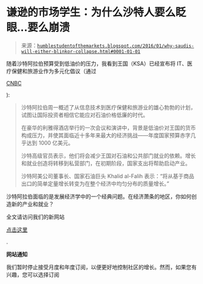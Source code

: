 <!--yml

分类：未分类

日期：2024-05-18 03:10:36

-->

# 谦逊的市场学生：为什么沙特人要么眨眼...要么崩溃

> 来源：[`humblestudentofthemarkets.blogspot.com/2016/01/why-saudis-will-either-blinkor-collapse.html#0001-01-01`](https://humblestudentofthemarkets.blogspot.com/2016/01/why-saudis-will-either-blinkor-collapse.html#0001-01-01)

随着沙特阿拉伯预算受到低油价的压力，我看到王国（KSA）已经宣布将 IT、医疗保健和旅游业作为多元化倡议（通过

[CNBC](http://www.cnbc.com/2016/01/26/saudi-arabia-to-move-beyond-oil-to-it-healthcare-and-tourism.html)

):

> 沙特阿拉伯周一概述了从信息技术到医疗保健和旅游业的雄心勃勃的计划，试图让国际投资者相信它能应对石油价格低廉的时代。
> 
> 在豪华的利雅得酒店举行的一次会议和演讲中，背景是低油价对王国的货币构成压力，并使其面临近十多年来最大的经济挑战——年度国家预算赤字几乎达到 1000 亿美元。
> 
> 沙特高级官员表示，他们将会减少王国对石油和公共部门就业的依赖。增长和就业创造将转移到私营部门，在初期阶段，国家支出将帮助启动产业。
> 
> 沙特阿美公司董事长、国家石油巨头 Khalid al-Falih 表示：“将从基于商品出口的简单定量增长转变为在整个经济中均匀分布的质量增长。”

沙特阿拉伯面临的是发展经济学中的一个经典问题。在经济萧条的地区，你如何创造新的产业和就业？

全文请访问我们的新网站

[点击这里](https://humblestudentofthemarkets.com/2016/01/26/why-the-saudis-will-either-blink-or-collapse/)

.

**网站通知**

我们暂时停止接受月度和年度订阅，以便更好地控制社区的增长。然而，如果您有兴趣，您可以选择订阅
